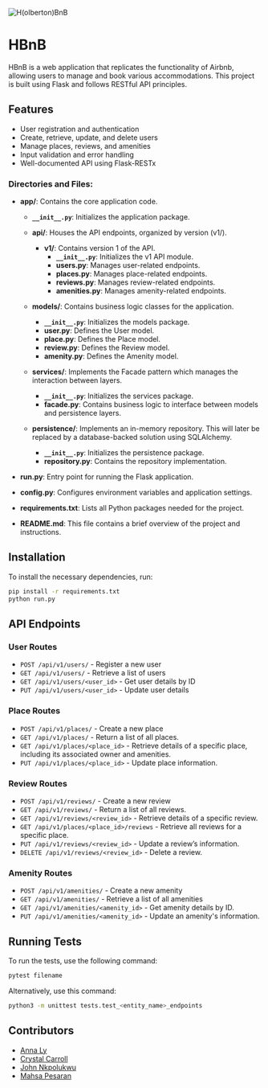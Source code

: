 ![H(olberton)BnB](https://imgur.com/a/13cf04R)
# HBnB
HBnB is a web application that replicates the functionality of Airbnb, allowing users to manage and book various accommodations. This project is built using Flask and follows RESTful API principles.

## Features

- User registration and authentication
- Create, retrieve, update, and delete users
- Manage places, reviews, and amenities
- Input validation and error handling
- Well-documented API using Flask-RESTx

### Directories and Files:

- **app/**: Contains the core application code.
  - **`__init__.py`**: Initializes the application package.
  
  - **api/**: Houses the API endpoints, organized by version (v1/).
    - **v1/**: Contains version 1 of the API.
      - **`__init__.py`**: Initializes the v1 API module.
      - **users.py**: Manages user-related endpoints.
      - **places.py**: Manages place-related endpoints.
      - **reviews.py**: Manages review-related endpoints.
      - **amenities.py**: Manages amenity-related endpoints.
  
  - **models/**: Contains business logic classes for the application.
    - **`__init__.py`**: Initializes the models package.
    - **user.py**: Defines the User model.
    - **place.py**: Defines the Place model.
    - **review.py**: Defines the Review model.
    - **amenity.py**: Defines the Amenity model.
  
  - **services/**: Implements the Facade pattern which manages the interaction between layers.
    - **`__init__.py`**: Initializes the services package.
    - **facade.py**: Contains business logic to interface between models and persistence layers.

  - **persistence/**: Implements an in-memory repository. This will later be replaced by a database-backed solution using SQLAlchemy.
    - **`__init__.py`**: Initializes the persistence package.
    - **repository.py**: Contains the repository implementation.

- **run.py**: Entry point for running the Flask application.
  
- **config.py**: Configures environment variables and application settings.
  
- **requirements.txt**: Lists all Python packages needed for the project.
  
- **README.md**: This file contains a brief overview of the project and instructions.

## Installation

To install the necessary dependencies, run:

```bash
pip install -r requirements.txt
python run.py

```
## API Endpoints

### User Routes

- `POST /api/v1/users/` - Register a new user
- `GET /api/v1/users/` - Retrieve a list of users
- `GET /api/v1/users/<user_id>` - Get user details by ID
- `PUT /api/v1/users/<user_id>` - Update user details

### Place Routes

- `POST /api/v1/places/` - Create a new place
- `GET /api/v1/places/` - Return a list of all places.
- `GET /api/v1/places/<place_id>` - Retrieve details of a specific place, including its associated owner and amenities.
- `PUT /api/v1/places/<place_id>` - Update place information.

### Review Routes

- `POST /api/v1/reviews/` - Create a new review
- `GET /api/v1/reviews/` - Return a list of all reviews.
- `GET /api/v1/reviews/<review_id>` - Retrieve details of a specific review.
- `GET /api/v1/places/<place_id>/reviews` - Retrieve all reviews for a specific place.
- `PUT /api/v1/reviews/<review_id>` - Update a review’s information.
- `DELETE /api/v1/reviews/<review_id>` - Delete a review.

### Amenity Routes

- `POST /api/v1/amenities/` - Create a new amenity
- `GET /api/v1/amenities/` - Retrieve a list of all amenities
- `GET /api/v1/amenities/<amenity_id>` - Get amenity details by ID.
- `PUT /api/v1/amenities/<amenity_id>` - Update an amenity's information.

## Running Tests

To run the tests, use the following command:
 ```bash
 pytest filename
 ```

Alternatively, use this command:
```bash
python3 -m unittest tests.test_<entity_name>_endpoints
```

## Contributors
- [Anna Ly](https://github.com/aavly)
- [Crystal Carroll](https://github.com/Crystal-holberton)
- [John Nkpolukwu](https://github.com/Johnnsonkp)
- [Mahsa Pesaran](https://github.com/mpesaran)
